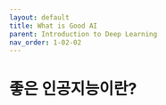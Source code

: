```yaml
---
layout: default
title: What is Good AI
parent: Introduction to Deep Learning
nav_order: 1-02-02
---
```


# 좋은 인공지능이란?

